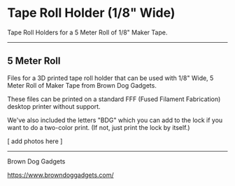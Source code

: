 # Tape Roll Holder (1/8" Wide)

Tape Roll Holders for a 5 Meter Roll of 1/8" Maker Tape.

---

## 5 Meter Roll

Files for a 3D printed tape roll holder that can be used with 1/8" Wide, 5 Meter Roll of Maker Tape from Brown Dog Gadgets.

These files can be printed on a standard FFF (Fused Filament Fabrication) desktop printer without support.

We've also included the letters "BDG" which you can add to the lock if you want to do a two-color print. (If not, just print the lock by itself.)

[ add photos here ]


---

Brown Dog Gadgets

https://www.browndoggadgets.com/

